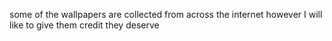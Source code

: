 some of the wallpapers are collected from across the internet however I will like to give them credit 
they deserve 
